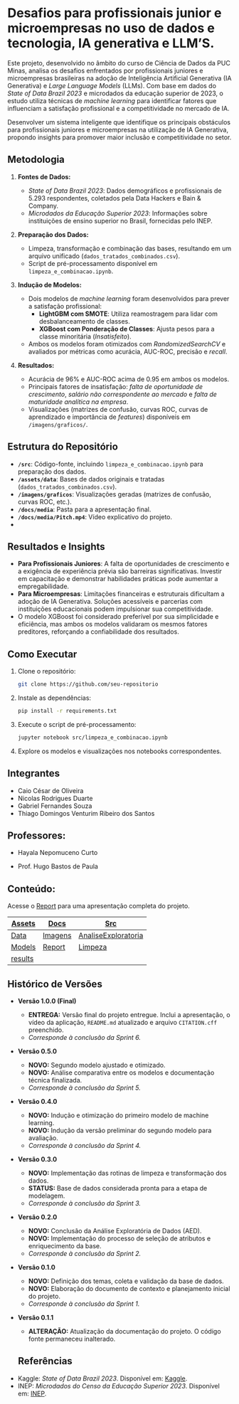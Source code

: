 # Desafios para profissionais junior e microempresas no uso de dados e tecnologia, IA generativa e LLM’S.

Este projeto, desenvolvido no âmbito do curso de Ciência de Dados da PUC Minas, analisa os desafios enfrentados por profissionais juniores e microempresas brasileiras na adoção de Inteligência Artificial Generativa (IA Generativa) e *Large Language Models* (LLMs). Com base em dados do *State of Data Brazil 2023* e microdados da educação superior de 2023, o estudo utiliza técnicas de *machine learning* para identificar fatores que influenciam a satisfação profissional e a competitividade no mercado de IA.

Desenvolver um sistema inteligente que identifique os principais obstáculos para profissionais juniores e microempresas na utilização de IA Generativa, propondo insights para promover maior inclusão e competitividade no setor.

## Metodologia

1. **Fontes de Dados:**
   - *State of Data Brazil 2023*: Dados demográficos e profissionais de 5.293 respondentes, coletados pela Data Hackers e Bain & Company.
   - *Microdados da Educação Superior 2023*: Informações sobre instituições de ensino superior no Brasil, fornecidas pelo INEP.

2. **Preparação dos Dados:**
   - Limpeza, transformação e combinação das bases, resultando em um arquivo unificado (`dados_tratados_combinados.csv`).
   - Script de pré-processamento disponível em `limpeza_e_combinacao.ipynb`.

3. **Indução de Modelos:**
   - Dois modelos de *machine learning* foram desenvolvidos para prever a satisfação profissional:
     - **LightGBM com SMOTE**: Utiliza reamostragem para lidar com desbalanceamento de classes.
     - **XGBoost com Ponderação de Classes**: Ajusta pesos para a classe minoritária (*Insatisfeito*).
   - Ambos os modelos foram otimizados com *RandomizedSearchCV* e avaliados por métricas como acurácia, AUC-ROC, precisão e *recall*.

4. **Resultados:**
   - Acurácia de 96% e AUC-ROC acima de 0.95 em ambos os modelos.
   - Principais fatores de insatisfação: *falta de oportunidade de crescimento*, *salário não correspondente ao mercado* e *falta de maturidade analítica na empresa*.
   - Visualizações (matrizes de confusão, curvas ROC, curvas de aprendizado e importância de *features*) disponíveis em `/imagens/graficos/`.

## Estrutura do Repositório

- **`/src`**: Código-fonte, incluindo `limpeza_e_combinacao.ipynb` para preparação dos dados.
- **`/assets/data`**: Bases de dados originais e tratadas (`dados_tratados_combinados.csv`).
- **`/imagens/graficos`**: Visualizações geradas (matrizes de confusão, curvas ROC, etc.).
- **`/docs/media`**: Pasta para a apresentação final.
- **`/docs/media/Pitch.mp4`**: Vídeo explicativo do projeto.
- 
## Resultados e Insights

- **Para Profissionais Juniores**: A falta de oportunidades de crescimento e a exigência de experiência prévia são barreiras significativas. Investir em capacitação e demonstrar habilidades práticas pode aumentar a empregabilidade.
- **Para Microempresas**: Limitações financeiras e estruturais dificultam a adoção de IA Generativa. Soluções acessíveis e parcerias com instituições educacionais podem impulsionar sua competitividade.
- O modelo XGBoost foi considerado preferível por sua simplicidade e eficiência, mas ambos os modelos validaram os mesmos fatores preditores, reforçando a confiabilidade dos resultados.


## Como Executar

1. Clone o repositório:
   ```bash
   git clone https://github.com/seu-repositorio
   ```
2. Instale as dependências:
   ```bash
   pip install -r requirements.txt
   ```
3. Execute o script de pré-processamento:
   ```bash
   jupyter notebook src/limpeza_e_combinacao.ipynb
   ```
4. Explore os modelos e visualizações nos notebooks correspondentes.



## Integrantes
* Caio César de Oliveira
* Nicolas Rodrigues Duarte
* Gabriel Fernandes Souza
* Thiago Domingos Venturim Ribeiro dos Santos

## Professores:

* Hayala Nepomuceno Curto

* Prof. Hugo Bastos de Paula


## Conteúdo: 

Acesse o [Report](/docs/report.md)  para uma apresentação completa do projeto.

| [Assets](/assets/)                   | [Docs](/docs/)                           | [Src](/src/)                                                 |
|--------------------------------------|------------------------------------------|-------------------------------------------------------------
| [Data](/assets/data)                 | [Imagens](/docs/imagens)                 |  [AnaliseExploratoria](/src/AnaliseExploratoriaDeDadosCodigo)  |  
| [Models](/assets/models)             | [Report](/docs/report.md)                |  [Limpeza](/src/limpeza_e_combinacao.ipynb)            | 
| [results](/assets/results)           |                                          |                       | 




## Histórico de Versões

* **Versão 1.0.0 (Final)**
    * **ENTREGA:** Versão final do projeto entregue. Inclui a apresentação, o vídeo da aplicação, `README.md` atualizado e arquivo `CITATION.cff` preenchido.
    * *Corresponde à conclusão da Sprint 6.*

* **Versão 0.5.0**
    * **NOVO:** Segundo modelo ajustado e otimizado.
    * **NOVO:** Análise comparativa entre os modelos e documentação técnica finalizada.
    * *Corresponde à conclusão da Sprint 5.*

* **Versão 0.4.0**
    * **NOVO:** Indução e otimização do primeiro modelo de machine learning.
    * **NOVO:** Indução da versão preliminar do segundo modelo para avaliação.
    * *Corresponde à conclusão da Sprint 4.*

* **Versão 0.3.0**
    * **NOVO:** Implementação das rotinas de limpeza e transformação dos dados.
    * **STATUS:** Base de dados considerada pronta para a etapa de modelagem.
    * *Corresponde à conclusão da Sprint 3.*

* **Versão 0.2.0**
    * **NOVO:** Conclusão da Análise Exploratória de Dados (AED).
    * **NOVO:** Implementação do processo de seleção de atributos e enriquecimento da base.
    * *Corresponde à conclusão da Sprint 2.*

* **Versão 0.1.0**
    * **NOVO:** Definição dos temas, coleta e validação da base de dados.
    * **NOVO:** Elaboração do documento de contexto e planejamento inicial do projeto.
    * *Corresponde à conclusão da Sprint 1.*
 
 * **Versão 0.1.1**
    * **ALTERAÇÃO:** Atualização da documentação do projeto. O código fonte permaneceu inalterado.
  
   ## Referências

- Kaggle: *State of Data Brazil 2023*. Disponível em: [Kaggle](https://www.kaggle.com/datasets/datahackers/state-of-data-brazil-2023).
- INEP: *Microdados do Censo da Educação Superior 2023*. Disponível em: [INEP](https://www.gov.br/inep/pt-br/acesso-a-informacao/dados-abertos/microdados/censo-da-educacao-superior).
